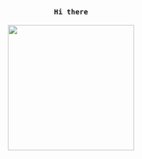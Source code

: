 <h4 align="center"><samp> Hi there</samp></h4>

<p align="center">
  <img width="250" src="https://media.giphy.com/media/6evxCIWascV8yaemqV/giphy.gif">
</p>




